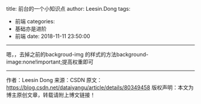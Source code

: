 title: 前台的一个小知识点
author: Leesin.Dong
tags:
  - 前端
categories:
  - 基础亦是进阶
  - 前端
date: 2018-11-11 23:50:00
---
嗯，，去掉之前的backgroud-img 的样式的方法background-image:none!important;提高权重即可


--------------------- 
作者：Leesin Dong 
来源：CSDN 
原文：https://blog.csdn.net/dataiyangu/article/details/80349458 
版权声明：本文为博主原创文章，转载请附上博文链接！